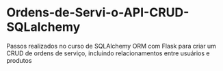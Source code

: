 # Ordens-de-Servi-o-API-CRUD-SQLalchemy
Passos realizados no curso de SQLAlchemy ORM com Flask para criar um CRUD de ordens de serviço, incluindo relacionamentos entre usuários e produtos
